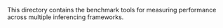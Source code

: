 This directory contains the benchmark tools for measuring performance across multiple inferencing frameworks.